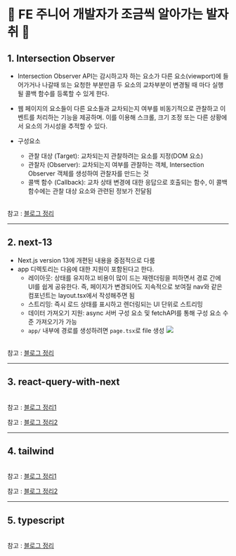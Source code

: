 # 🐾 FE 주니어 개발자가 조금씩 알아가는 발자취 🐾

## 1. Intersection Observer

- Intersection Observer API는 감시하고자 하는 요소가 다른 요소(viewport)에 들어가거나 나갈때 또는 요청한 부분만큼 두 요소의 교차부분이 변경될 때 마다 실행될 콜백 함수를 등록할 수 있게 한다.
- ​웹 페이지의 요소들이 다른 요소들과 교차되는지 여부를 비동기적으로 관찰하고 이벤트를 처리하는 기능을 제공하며. 이를 이용해 스크롤, 크기 조정 또는 다른 상황에서 요소의 가시성을 추적할 수 있다.

- 구성요소
  - 관찰 대상 (Target): 교차되는지 관찰하려는 요소를 지정(DOM 요소)
  - 관찰자 (Observer): 교차되는지 여부를 관찰하는 객체, Intersection Observer 객체를 생성하여 관찰자를 만드는 것
  - 콜백 함수 (Callback): 교차 상태 변경에 대한 응답으로 호출되는 함수, 이 콜백 함수에는 관찰 대상 요소와 관련된 정보가 전달됨

<br />
참고 : <a href="https://blog.naver.com/zhwltlr/223151088402">블로그 정리</a>

<br />

---

## 2. next-13

- Next.js version 13에 개편된 내용을 중점적으로 다룸
- app 디렉토리는 다음에 대한 지원이 포함된다고 한다.
  - 레이아웃: 상태를 유지하고 비용이 많이 드는 재렌더링을 피하면서 경로 간에 UI를 쉽게 공유한다. 즉, 페이지가 변경되어도 지속적으로 보여질 nav와 같은 컴포넌트는 layout.tsx에서 작성해주면 됨
  - 스트리밍: 즉시 로드 상태를 표시하고 렌더링되는 UI 단위로 스트리밍
  - 데이터 가져오기 지원: async 서버 구성 요소 및 fetchAPI를 통해 구성 요소 수준 가져오기가 가능
  - `app/` 내부에 경로를 생성하려면 `page.tsx`로 file 생성
    <img src="https://github.com/zhwltlr/zhwltlr-study/assets/100506719/b571e739-6cc7-475b-8365-310a76a62423" />

<br />
참고 : <a href="https://blog.naver.com/zhwltlr/223114102591">블로그 정리</a>

<br />

---

## 3. react-query-with-next

<br />
참고 : <a href="https://blog.naver.com/zhwltlr/223101743583">블로그 정리1</a>

참고 : <a href="https://blog.naver.com/zhwltlr/223138339836">블로그 정리2</a>
<br />

---

## 4. tailwind

<br />
참고 : <a href="https://blog.naver.com/zhwltlr/223088662689">블로그 정리1</a>

참고 : <a href="https://blog.naver.com/zhwltlr/223132240108">블로그 정리2</a>
<br />

---

## 5. typescript

<br />
참고 : <a href="https://blog.naver.com/zhwltlr/223121753347">블로그 정리</a>

<br />
